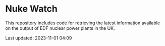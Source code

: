 # Nuke Watch

This repository includes code for retrieving the latest information available on the output of EDF nuclear power plants in the UK.

Last updated: 2023-11-01 04:09